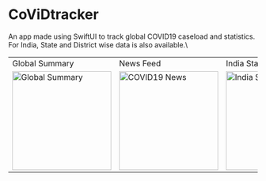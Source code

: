# CoViDtracker
An app made using SwiftUI to track global COVID19 caseload and statistics. \
For India, State and District wise data is also available.\
<table>
    <tr>
    <td>Global Summary</td>
    <td>News Feed</td>
    <td>India Statistics</td>
        <td>State wise Statistics</td>
    <td>Country wise Statistics</td>
    
   </tr> 
  <tr>
    <td><img src="https://user-images.githubusercontent.com/54809290/100477960-c8ea4980-310f-11eb-88bd-28b3514c26b9.png"  alt="Global Summary" width = 200px ></td>
    <td><img src="https://user-images.githubusercontent.com/54809290/100477952-c5ef5900-310f-11eb-9e5a-b6d9af75334d.png" alt="COVID19 News" width = 200px></td>
    <td><img src="https://user-images.githubusercontent.com/54809290/100477966-cbe53a00-310f-11eb-96b9-5622993003bd.png" alt="India Stats" width = 200px></td>
        <td><img src="https://user-images.githubusercontent.com/54809290/100478259-9e4cc080-3110-11eb-8315-8383833f6d5e.png" alt="Indian Statewise Stats" width = 200px></td>
    <td><img src="https://user-images.githubusercontent.com/54809290/100477964-ca1b7680-310f-11eb-9c85-355ccad1e2f1.png" alt="Country Wise Stats" width = 200px></td>
    
   </tr> 
</table>

